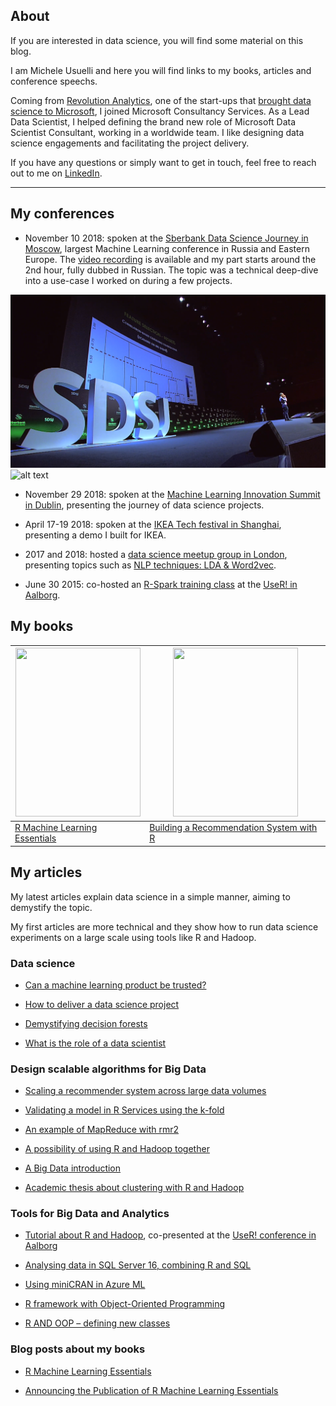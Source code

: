

## About

If you are interested in data science, you will find some material on this blog.

I am Michele Usuelli and here you will find links to my books, articles and conference speechs.

Coming from [Revolution Analytics](https://blog.revolutionanalytics.com/), one of the start-ups that [brought data science to Microsoft](https://www.zdnet.com/article/microsoft-finalizes-its-revolution-analytics-acquisition/), I joined Microsoft Consultancy Services. As a Lead Data Scientist, I helped defining the brand new role of Microsoft Data Scientist Consultant, working in a worldwide team. I like designing data science engagements and facilitating the project delivery.

If you have any questions or simply want to get in touch, feel free to reach out to me on [LinkedIn](https://uk.linkedin.com/in/michele-usuelli-1b84b460).

---

## My conferences

- November 10 2018: spoken at the [Sberbank Data Science Journey in Moscow](https://sdsj.sberbank.ai/ru/day), largest Machine Learning conference in Russia and Eastern Europe. The [video recording](https://fast.wistia.net/embed/iframe/9rfd8seq0m) is available and my part starts around the 2nd hour, fully dubbed in Russian. The topic was a technical deep-dive into a use-case I worked on during a few projects.



![alt text](https://raw.githubusercontent.com/micheleusuelli/micheleusuelli.github.io/master/pictures/sdsj-02.PNG "Logo Title Text 1")
![alt text](https://downloader.disk.yandex.ru/preview/6f8bca7527d3fa464fa920fdc8a0c2492834305d6c2762cd63e7f843a9eb5101/5cff1e33/oDO41AkojyVL-ES6bkXLSQT_5oYZXyXKQvucA7_kwLxhcSTJ2r_TQ7olBw31pkxjR82EQ9yZETcqIOO6OlQcNA%3D%3D?uid=0&filename=SVM_1304.JPG&disposition=inline&hash=&limit=0&content_type=image%2Fjpeg&tknv=v2&size=2578x1586 "Logo Title Text 1")

- November 29 2018: spoken at the [Machine Learning Innovation Summit in Dublin](https://www.theinnovationenterprise.com/summits/machine-learning-summit-dublin-2018/overview), presenting the journey of data science projects.

- April 17-19 2018: spoken at the [IKEA Tech festival in Shanghai](https://berndhessbruegge.wixsite.com/ikea-tech-festival-2), presenting a demo I built for IKEA.

- 2017 and 2018: hosted a [data science meetup group in London](https://www.meetup.com/Data-Scienziati-of-London/), presenting topics such as [NLP techniques: LDA & Word2vec](https://www.meetup.com/Data-Scienziati-of-London/photos/28882192/).

- June 30 2015: co-hosted an [R-Spark training class](https://github.com/micheleusuelli/RHadoop-tutorial) at the [UseR! in Aalborg](https://user2015.math.aau.dk/).



## My books

| <img src="https://www.packtpub.com/media/catalog/product/cache/e4d64343b1bc593f1c5348fe05efa4a6/7/7/7740os_mockupcover_normal.jpg" width="200" height="270" /> | <img src="https://www.packtpub.com/media/catalog/product/cache/ecd051e9670bd57df35c8f0b122d8aea/b/0/b03888_building20a20recommendation20system20with20r_.jpg" width="200" height="270" /> |
|---|---|
| [R Machine Learning Essentials](http://www.amazon.co.uk/Machine-Learning-Essentials-Michele-Usuelli/dp/178398774X) | [Building a Recommendation System with R](http://www.amazon.co.uk/Building-Recommendation-System-Suresh-Gorakala/dp/1783554495) |




## My articles

My latest articles explain data science in a simple manner, aiming to demystify the topic.

My first articles are more technical and they show how to run data science experiments on a large scale using tools like R and Hadoop.

### Data science

- [Can a machine learning product be trusted?](https://github.com/micheleusuelli/micheleusuelli.github.io/blob/master/articles-pdf/mltrust.pdf)

- [How to deliver a data science project](https://github.com/micheleusuelli/micheleusuelli.github.io/blob/master/articles-pdf/dsdeliver.pdf)

- [Demystifying decision forests](https://github.com/micheleusuelli/micheleusuelli.github.io/blob/master/articles-html/forest/forest.md)

- [What is the role of a data scientist](https://github.com/micheleusuelli/micheleusuelli.github.io/blob/master/articles-pdf/dsrole.pdf)



### Design scalable algorithms for Big Data

- [Scaling a recommender system across large data volumes](https://github.com/micheleusuelli/micheleusuelli.github.io/blob/master/articles-pdf/recommenderscale.pdf)

- [Validating a model in R Services using the k-fold](https://github.com/micheleusuelli/micheleusuelli.github.io/blob/master/articles-pdf/kfold.pdf)

- [An example of MapReduce with rmr2](http://www.r-bloggers.com/an-example-of-mapreduce-with-rmr2/)

- [A possibility of using R and Hadoop together](http://www.r-bloggers.com/a-possibility-for-use-r-and-hadoop-together/)

- [A Big Data introduction](http://www.r-bloggers.com/a-big-data-introduction/)

- [Academic thesis about clustering with R and Hadoop](https://www.politesi.polimi.it/bitstream/10589/77983/1/tesi.pdf)



### Tools for Big Data and Analytics

- [Tutorial about R and Hadoop](https://github.com/micheleusuelli/RHadoop-tutorial), co-presented at the [UseR! conference in Aalborg](https://user2015.math.aau.dk/index.html)

- [Analysing data in SQL Server 16, combining R and SQL](https://github.com/micheleusuelli/micheleusuelli.github.io/blob/master/articles-pdf/rsql.pdf)

- [Using miniCRAN in Azure ML](http://www.r-bloggers.com/using-minicran-in-azure-ml/)

- [R framework with Object-Oriented Programming](http://www.r-bloggers.com/r-framework-with-object-oriented-programming/)

- [R AND OOP – defining new classes](http://www.r-bloggers.com/r-and-oop-defining-new-classes/)



### Blog posts about my books

- [R Machine Learning Essentials](http://www.r-bloggers.com/r-machine-learning-essentials/)

- [Announcing the Publication of R Machine Learning Essentials](http://www.r-bloggers.com/announcing-the-publication-of-r-machine-learning-essentials/)



